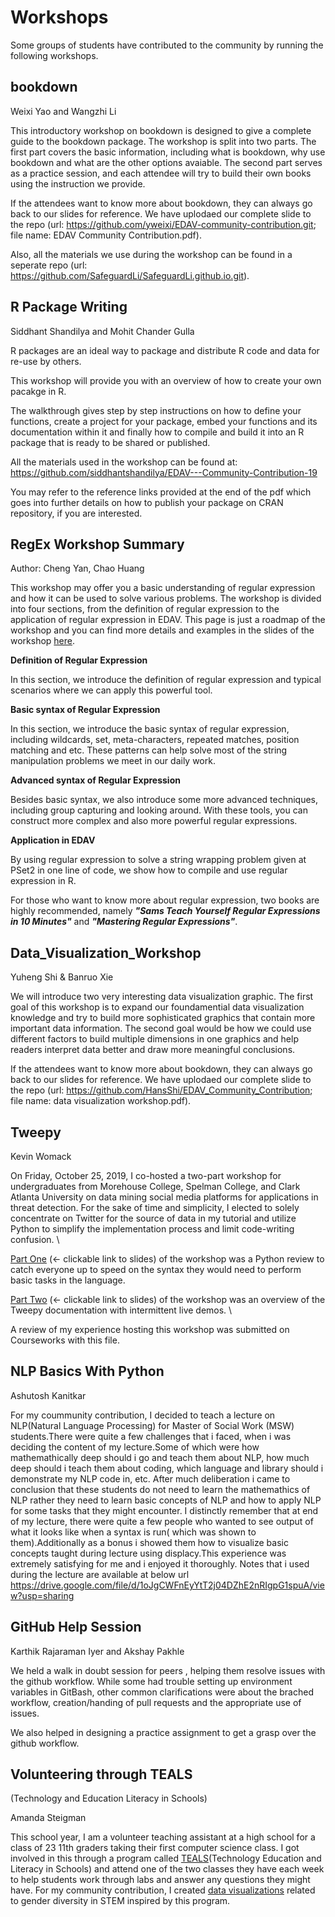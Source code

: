 
# Workshops

Some groups of students have contributed to the community by running the following workshops.


## bookdown

Weixi Yao and Wangzhi Li

This introductory workshop on bookdown is designed to give a complete guide to the bookdown package. The workshop is split into two parts. The first part covers the basic information, including what is bookdown, why use bookdown and what are the other options avaiable. The second part serves as a practice session, and each attendee will try to build their own books using the instruction we provide. 

If the attendees want to know more about bookdown, they can always go back to our slides for reference. We have uplodaed our complete slide to the repo (url: https://github.com/yweixi/EDAV-community-contribution.git; file name: EDAV Community Contribution.pdf).

Also, all the materials we use during the workshop can be found in a seperate repo (url: https://github.com/SafeguardLi/SafeguardLi.github.io.git).


## R Package Writing

Siddhant Shandilya and Mohit Chander Gulla

R packages are an ideal way to package and distribute R code and data for re-use by others.

This workshop will provide you with an overview of how to create your own pacakge in R. 

The walkthrough gives step by step instructions on how to define your functions, create a project for your package, embed your functions and its documentation within it and finally how to compile and build it into an R package that is ready to be shared or published.

All the materials used in the workshop can be found at: https://github.com/siddhantshandilya/EDAV---Community-Contribution-19

You may refer to the reference links provided at the end of the pdf which goes into further details on how to publish your package on CRAN repository, if you are interested.



## RegEx Workshop Summary

Author: Cheng Yan, Chao Huang

This workshop may offer you a basic understanding of regular expression and how it can be used to solve various problems. The workshop is divided into four sections, from the definition of regular expression to the application of regular expression in EDAV. This page is just a roadmap of the workshop and you can find more details and examples in the slides of the workshop [here](resources/regex_workshop/RegEx_101.pdf).

**Definition of Regular Expression**

In this section, we introduce the definition of regular expression and typical scenarios where we can apply this powerful tool.

**Basic syntax of Regular Expression**

In this section, we introduce the basic syntax of regular expression, including wildcards, set, meta-characters, repeated matches, position matching and etc. These patterns can help solve most of the string manipulation problems we meet in our daily work.

**Advanced syntax of Regular Expression**

Besides basic syntax, we also introduce some more advanced techniques, including group capturing and looking around. With these tools, you can construct more complex and also more powerful regular expressions. 

**Application in EDAV**

By using regular expression to solve a string wrapping problem given at PSet2 in one line of code, we show how to compile and use regular expression in R.

For those who want to know more about regular expression, two books are highly recommended, namely __*"Sams Teach Yourself Regular Expressions in 10 Minutes"*__ and __*"Mastering Regular Expressions"*__.


## Data_Visualization_Workshop

Yuheng Shi & Banruo Xie

We will introduce two very interesting data visualization graphic. The first goal of this workshop is to expand our foundamential data visualization knowledge and try to build more sophisticated graphics that contain more important data information. The second goal would be how we could use different factors to build multiple dimensions in one graphics and help readers interpret data better and draw more meaningful conclusions.

If the attendees want to know more about bookdown, they can always go back to our slides for reference. We have uplodaed our complete slide to the repo (url: https://github.com/HansShi/EDAV_Community_Contribution; file name: data visualization workshop.pdf).


## Tweepy

Kevin Womack

On Friday, October 25, 2019, I co-hosted a two-part workshop for undergraduates from Morehouse College, Spelman College, and Clark Atlanta University on data mining social media platforms for applications in threat detection. For the sake of time and simplicity, I elected to solely concentrate on Twitter for the source of data in my tutorial and utilize Python to simplify the implementation process and limit code-writing confusion. \


[Part One](https://docs.google.com/presentation/d/1mGZE6xk5paXZISmHPAvkKYFein-a-xzQ7wVQp3bsvaU/edit?usp=sharing) (<- clickable link to slides) of the workshop was a Python review to catch everyone up to speed on the syntax they would need to perform basic tasks in the language.

[Part Two](https://docs.google.com/presentation/d/1STll7172DMys6xQaZvF4BJYNP8rBtBZIXb4c7NS6Cp8/edit?usp=sharing) (<- clickable link to slides) of the workshop was an overview of the Tweepy documentation with intermittent live demos. \


A review of my experience hosting this workshop was submitted on Courseworks with this file.


## NLP Basics With Python

Ashutosh Kanitkar

For my coummunity contribution, I decided to teach a lecture on NLP(Natural Language Processing) for Master of Social Work (MSW) students.There were quite a few challenges that i faced, when i was deciding the content of my lecture.Some of which were how mathemathically deep should i go and teach them about NLP, how much deep should i teach them about coding, which language and library should i demonstrate my NLP code in, etc. After much deliberation i came to conclusion that these students do not need to learn the mathemathics of NLP rather they need to learn basic concepts of NLP and how to apply NLP for some tasks that they might encounter. I distinctly remember that at end of my lecture, there were quite a few people who wanted to see output of what it looks like when a syntax is run( which was shown to them).Additionally as a bonus i showed them how to visualize basic concepts taught during lecture using displacy.This experience was extremely satisfying for me and i enjoyed it thoroughly. 
Notes that i used during the lecture are available at below url
https://drive.google.com/file/d/1oJgCWFnEyYtT2j04DZhE2nRIgpG1spuA/view?usp=sharing



## GitHub Help Session 

Karthik Rajaraman Iyer and Akshay Pakhle

We held a walk in doubt session for peers , helping them resolve issues with the github workflow. While some had trouble setting up environment variables in GitBash, other common clarifications were about the brached workflow, creation/handing of pull requests and the appropriate use of issues.

We also helped in designing a practice assignment to get a grasp over the github workflow.


## Volunteering through TEALS 

(Technology and Education Literacy in Schools)

Amanda Steigman



This school year, I am a volunteer teaching assistant at a high school for a class of 23 11th graders taking their first computer science class. I got involved in this through a program called  [TEALS](https://www.microsoft.com/en-us/teals)(Technology Education and Literacy in Schools) and attend one of the two classes they have each week to help students work through labs and answer any questions they might have. For my community contribution, I created [data visualizations](https://github.com/asteigman/TEALS-viz/blob/master/TEALS_for_class.pdf) related to gender diversity in STEM inspired by this program.

